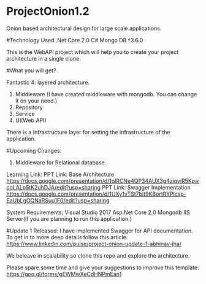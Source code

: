 # ProjectOnion1.2
Onion based architectural design for large scale applications.

#Technology Used
.Net Core 2.0
C#
Mongo DB ^3.6.0

This is the WebAPI project which will help you to create your project architecture in a single clone.

#What you will get?

Fantastic 4: layered architecture.
1. Middleware (I have created middleware with mongodb. You can change it on your need.)
2. Repository
3. Service
4. UI(Web API)

There is a Infrastructure layer for setting the infrastructure of the application.

#Upcoming Changes:
1. Middleware for Relational database.

Learning Link:
PPT Link: Base Architecture
https://docs.google.com/presentation/d/1qlRCNe4QP34AUX3g4ziqviR5KpaicqLALp5tK2uhDJA/edit?usp=sharing
PPT Link: Swagger Implementation
https://docs.google.com/presentation/d/1UXy1vTSt7blt9KBortRYPlcsp-EaUbLgOQNaRSuu1F0/edit?usp=sharing

System Requirements:
Visual Studio 2017
Asp.Net Core 2.0
Mongodb
IIS Server(If you are planning to run this application.)

#Update 1 Released:
I have implemented Swagger for API documentation. To get in to more deep details follow this article:
https://www.linkedin.com/pulse/project-onion-update-1-abhinav-jha/

We beleave in scalability so clone this repo and explore the architecture.

Please spare some time and give your suggestions to improve this template:
https://goo.gl/forms/gEWMwXeCdHNPmEan1
